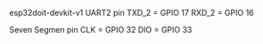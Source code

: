 esp32doit-devkit-v1
UART2 pin TXD_2 = GPIO 17 
          RXD_2 = GPIO 16 

Seven Segmen pin CLK = GPIO 32
                 DIO = GPIO 33
